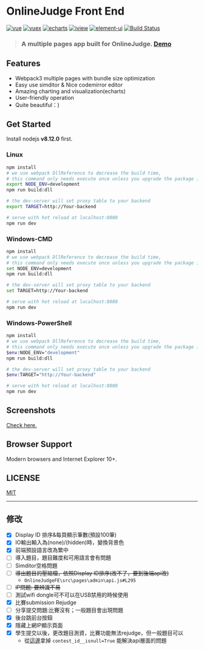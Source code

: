 # OnlineJudge Front End
[![vue](https://img.shields.io/badge/vue-2.5.13-blue.svg?style=flat-square)](https://github.com/vuejs/vue)
[![vuex](https://img.shields.io/badge/vuex-3.0.1-blue.svg?style=flat-square)](https://vuex.vuejs.org/)
[![echarts](https://img.shields.io/badge/echarts-3.8.3-blue.svg?style=flat-square)](https://github.com/ecomfe/echarts)
[![iview](https://img.shields.io/badge/iview-2.8.0-blue.svg?style=flat-square)](https://github.com/iview/iview)
[![element-ui](https://img.shields.io/badge/element-2.0.9-blue.svg?style=flat-square)](https://github.com/ElemeFE/element)
[![Build Status](https://travis-ci.org/QingdaoU/OnlineJudgeFE.svg?branch=master)](https://travis-ci.org/QingdaoU/OnlineJudgeFE)

>### A multiple pages app built for OnlineJudge. [Demo](https://qduoj.com)

## Features

+ Webpack3 multiple pages with bundle size optimization
+ Easy use simditor & Nice codemirror editor
+ Amazing charting and visualization(echarts)
+ User-friendly operation
+ Quite beautiful：)

## Get Started

Install nodejs **v8.12.0** first.

### Linux

```bash
npm install
# we use webpack DllReference to decrease the build time,
# this command only needs execute once unless you upgrade the package in build/webpack.dll.conf.js
export NODE_ENV=development
npm run build:dll

# the dev-server will set proxy table to your backend
export TARGET=http://Your-backend

# serve with hot reload at localhost:8080
npm run dev
```
### Windows-CMD

```bash
npm install
# we use webpack DllReference to decrease the build time,
# this command only needs execute once unless you upgrade the package in build/webpack.dll.conf.js
set NODE_ENV=development
npm run build:dll

# the dev-server will set proxy table to your backend
set TARGET=http://Your-backend

# serve with hot reload at localhost:8080
npm run dev
```
### Windows-PowerShell

```bash
npm install
# we use webpack DllReference to decrease the build time,
# this command only needs execute once unless you upgrade the package in build/webpack.dll.conf.js
$env:NODE_ENV="development"
npm run build:dll

# the dev-server will set proxy table to your backend
$env:TARGET="http://Your-backend"

# serve with hot reload at localhost:8080
npm run dev
```

## Screenshots

[Check here.](https://github.com/QingdaoU/OnlineJudge)

## Browser Support

Modern browsers and Internet Explorer 10+.

## LICENSE

[MIT](http://opensource.org/licenses/MIT)


---


## 修改

- [X] Display ID 排序&每頁顯示筆數(預設100筆)
- [X] IO輸出輸入為(none)/(hidden)時，變換背景色
- [X] 前端預設語言改為繁中
- [ ] 導入題目，題目難度和可用語言會有問題
- [ ] Simditor空格問題
- [ ] ~~導出題目的壓縮檔，依照Display ID排序(改不了，要到後端api改)~~
  * `OnlineJudgeFE\src\pages\admin\api.js#L295`
- [ ] ~~IP問題: 要辨識不易~~
- [ ] 測試wifi dongle可不可以在USB禁用的時候使用
- [X] 比賽submission Rejudge
- [ ] 分享提交問題:比賽沒有；一般題目會出現問題
- [X] 後台跳前台按鈕
- [X] 隱藏上網IP顯示頁面
- [X] 學生提交以後，更改題目測資，比賽功能無法rejudge，但一般題目可以
  * 從[這邊](https://github.com/QingdaoU/OnlineJudge/blob/master/submission/views/admin.py#L15)拿掉 `contest_id__isnull=True` 能解決api層面的問題
